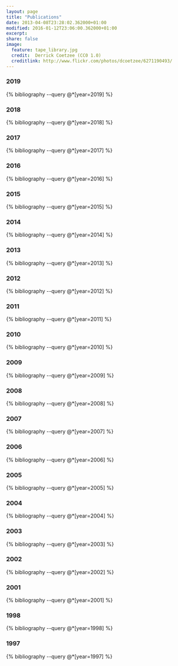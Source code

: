 ```yaml
---
layout: page
title: "Publications"
date: 2013-04-08T23:28:02.362000+01:00 
modified: 2016-01-12T23:06:00.362000+01:00
excerpt:
share: false
image:
  feature: tape_library.jpg
  credit:  Derrick Coetzee (CC0 1.0)
  creditlink: http://www.flickr.com/photos/dcoetzee/6271190493/
---
```


### 2019

{% bibliography --query @*[year=2019] %}

### 2018

{% bibliography --query @*[year=2018] %}

### 2017

{% bibliography --query @*[year=2017] %}

### 2016

{% bibliography --query @*[year=2016] %}

### 2015

{% bibliography --query @*[year=2015] %}

### 2014

{% bibliography --query @*[year=2014] %}

### 2013

{% bibliography --query @*[year=2013] %}

### 2012

{% bibliography --query @*[year=2012] %}

### 2011

{% bibliography --query @*[year=2011] %}

### 2010

{% bibliography --query @*[year=2010] %}

### 2009

{% bibliography --query @*[year=2009] %}

### 2008

{% bibliography --query @*[year=2008] %}

### 2007

{% bibliography --query @*[year=2007] %}

### 2006

{% bibliography --query @*[year=2006] %}

### 2005

{% bibliography --query @*[year=2005] %}

### 2004

{% bibliography --query @*[year=2004] %}

### 2003

{% bibliography --query @*[year=2003] %}

### 2002

{% bibliography --query @*[year=2002] %}

### 2001

{% bibliography --query @*[year=2001] %}

### 1998 

{% bibliography --query @*[year=1998] %}

### 1997

{% bibliography --query @*[year=1997] %}

